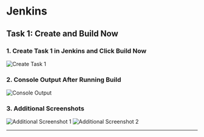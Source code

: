 # Jenkins 

## **Task 1: Create and Build Now**

### **1. Create Task 1 in Jenkins and Click Build Now**
![Create Task 1](https://github.com/user-attachments/assets/b04380fd-63de-46de-a02a-2f1ffde49797)

### **2. Console Output After Running Build**
![Console Output](https://github.com/user-attachments/assets/81fc87f2-4078-4187-9c92-f4f3c7b279c6)

### **3. Additional Screenshots**
![Additional Screenshot 1](https://github.com/user-attachments/assets/dbc498f8-20da-4960-a384-36845585672e)
![Additional Screenshot 2](https://github.com/user-attachments/assets/37fc1550-c1fc-4c19-87b2-d0af18d3c05c)

---
